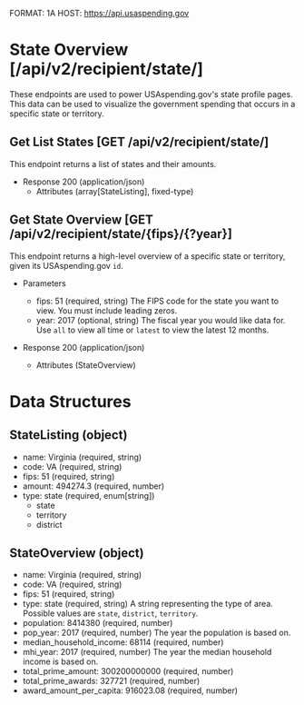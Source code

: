 FORMAT: 1A
HOST: https://api.usaspending.gov

# State Overview [/api/v2/recipient/state/]

These endpoints are used to power USAspending.gov's state profile pages. This data can be used to visualize the government spending that occurs in a specific state or territory.


## Get List States [GET /api/v2/recipient/state/]

This endpoint returns a list of states and their amounts.

+ Response 200 (application/json)
    + Attributes (array[StateListing], fixed-type)

## Get State Overview [GET /api/v2/recipient/state/{fips}/{?year}]

This endpoint returns a high-level overview of a specific state or territory, given its USAspending.gov `id`.

+ Parameters

    + fips: 51 (required, string)
        The FIPS code for the state you want to view. You must include leading zeros.
    + year: 2017 (optional, string)
        The fiscal year you would like data for. Use `all` to view all time or `latest` to view the latest 12 months.

+ Response 200 (application/json)

    + Attributes (StateOverview)

# Data Structures

## StateListing (object)
+ name: Virginia (required, string)
+ code: VA (required, string)
+ fips: 51 (required, string)
+ amount: 494274.3 (required, number)
+ type: state (required, enum[string])
    + state
    + territory
    + district

## StateOverview (object)
+ name: Virginia (required, string)
+ code: VA (required, string)
+ fips: 51 (required, string)
+ type: state (required, string)
    A string representing the type of area. Possible values are `state`, `district`, `territory`.
+ population: 8414380 (required, number)
+ pop_year: 2017 (required, number)
    The year the population is based on.
+ median_household_income: 68114 (required, number)
+ mhi_year: 2017 (required, number)
    The year the median household income is based on.
+ total_prime_amount: 300200000000 (required, number)
+ total_prime_awards: 327721 (required, number)
+ award_amount_per_capita: 916023.08 (required, number)
